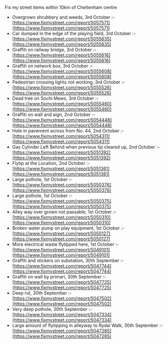 Fix my street items within 10km of Cheltenham centre

<!-- fix_marker starts -->

- Overgrown shrubbery and weeds, 3rd October :- [https://www.fixmystreet.com/report/5057571](https://www.fixmystreet.com/report/5057571)
- Car dumped in the edge of the playing field, 3rd October :- [https://www.fixmystreet.com/report/5055635](https://www.fixmystreet.com/report/5055635)
- Graffiti on railway bridge, 3rd October :- [https://www.fixmystreet.com/report/5055616](https://www.fixmystreet.com/report/5055616)
- Graffiti on network box, 3rd October :- [https://www.fixmystreet.com/report/5055608](https://www.fixmystreet.com/report/5055608)
- Pedestrian crossing lights not working, 3rd October :- [https://www.fixmystreet.com/report/5055526](https://www.fixmystreet.com/report/5055526)
- Dead tree on Sochi Mews, 3rd October :- [https://www.fixmystreet.com/report/5055460](https://www.fixmystreet.com/report/5055460)
- Graffiti on wall and aign, 2nd October :- [https://www.fixmystreet.com/report/5054448](https://www.fixmystreet.com/report/5054448)
- Hole in pavement across from No. 44, 2nd October :- [https://www.fixmystreet.com/report/5054311](https://www.fixmystreet.com/report/5054311)
- Gas Cylinder Left Behind when previous tip cleared up, 2nd October :- [https://www.fixmystreet.com/report/5051392](https://www.fixmystreet.com/report/5051392)
- Flytip at the Location, 2nd October :- [https://www.fixmystreet.com/report/5051361](https://www.fixmystreet.com/report/5051361)
- Large pothole, 1st October :- [https://www.fixmystreet.com/report/5050376](https://www.fixmystreet.com/report/5050376)
- Large pothole, 1st October :- [https://www.fixmystreet.com/report/5050375](https://www.fixmystreet.com/report/5050375)
- Alley way over grown not passable, 1st October :- [https://www.fixmystreet.com/report/5050310](https://www.fixmystreet.com/report/5050310)
- Broken water pump on play equipment, 1st October :- [https://www.fixmystreet.com/report/5050127](https://www.fixmystreet.com/report/5050127)
- More electrical waste flytipped here, 1st October :- [https://www.fixmystreet.com/report/5049101](https://www.fixmystreet.com/report/5049101)
- Graffiti and stickers on substation, 30th September :- [https://www.fixmystreet.com/report/5047744](https://www.fixmystreet.com/report/5047744)
- Graffiti on wall by primari, 30th September :- [https://www.fixmystreet.com/report/5047725](https://www.fixmystreet.com/report/5047725)
- Deep rut, 30th September :- [https://www.fixmystreet.com/report/5047502](https://www.fixmystreet.com/report/5047502)
- Very deep pothole, 30th September :- [https://www.fixmystreet.com/report/5047334](https://www.fixmystreet.com/report/5047334)
- Large amount of flytipping in alleyway to Rydal Walk, 30th September :- [https://www.fixmystreet.com/report/5047285](https://www.fixmystreet.com/report/5047285)

<!-- fix_marker ends -->